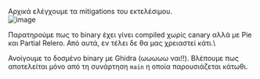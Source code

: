 Αρχικά ελέγχουμε τα mitigations του εκτελέσιμου.\
![image](https://github.com/Babafaba/NTUA_H4CK_crypto_challs/assets/56980206/996f27da-9b12-4f7e-8e0f-3c3f408334ca)

Παρατηρούμε πως το binary έχει γίνει compiled χωρίς canary αλλά με Pie και Partial Relero. Από αυτά, εν τέλει δε θα μας χρειαστεί κάτι.\

Ανοίγουμε το δοσμένο binary με Ghidra (ωωωωω ναι!!). Βλέπουμε πως αποτελείται μόνο από τη συνάρτηση `main` η οποία παρουσιάζεται κάτωθι.
